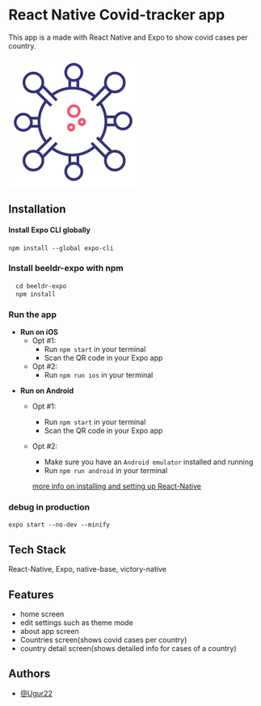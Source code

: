 
# React Native Covid-tracker app
This app is a made with React Native and Expo to show covid cases per country.

![Logo](https://github.com/Ugur22/Beeldr-expo/blob/main/assets/img/covid.png?raw=true)

## Installation 

#### Install Expo CLI globally
```
npm install --global expo-cli
```

### Install beeldr-expo with npm

``` 
  cd beeldr-expo
  npm install
```

### Run the app

* **Run on iOS**
  * Opt #1:
    * Run `npm start` in your terminal
    * Scan the QR code in your Expo app
  * Opt #2:
    * Run `npm run ios` in your terminal

- **Run on Android**
  * Opt #1:
    * Run `npm start` in your terminal
    * Scan the QR code in your Expo app
  * Opt #2:
    * Make sure you have an `Android emulator` installed and running
    * Run `npm run android` in your terminal

    [more info on installing and setting up React-Native](https://reactnative.dev/docs/environment-setup)

### debug in production
```
expo start --no-dev --minify
```
    
## Tech Stack

React-Native, Expo, native-base, victory-native
  
## Features

- home screen
- edit settings such as theme mode
- about app screen
- Countries screen(shows covid cases per country)
- country detail screen(shows detailed info for cases of a country)
  
## Authors

- [@Ugur22](https://github.com/Ugur22)

